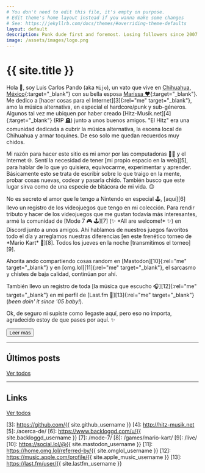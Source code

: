 ```yaml
---
# You don't need to edit this file, it's empty on purpose.
# Edit theme's home layout instead if you wanna make some changes
# See: https://jekyllrb.com/docs/themes/#overriding-theme-defaults
layout: default
description: Punk dude first and foremost. Losing followers since 2007.
image: /assets/images/logo.png
---
```


<h1 class="text-center">{{ site.title }}</h1>

<span class="first-letter">H</span>ola 👋, soy Luis Carlos Pando (aka `Mijo`), un vato que vive en [Chihuahua, México][1]{:target="_blank"} con su bella esposa [Marissa ❤️][2]{:target="_blank"}. Me dedico a [hacer cosas para el Internet][3]{:rel="me" target="_blank"}, amo la música alternativa, en especial el hardcore/punk y sub-géneros. Algunos tal vez me ubiquen por haber creado [Hitz-Musik.net][4]{:target="_blank"} (RIP 🪦) junto a unos buenos amigos. "El Hitz" era una comunidad dedicada a cubrir la música alternativa, la escena local de Chihuahua y armar toquines. De eso solo me quedan recuerdos muy chidos.

Mi razón para hacer este sitio es mi amor por las computadoras 👨‍💻 y el Internet 🌐. Sentí la necesidad de tener [mi propio espacio en la web][5], para hablar de lo que yo quisiera, equivocarme, experimentar y aprender. Básicamente esto se trata de escribir sobre lo que traigo en la mente, probar cosas nuevas, codear y pasarla chido. También busco que este lugar sirva como de una especie de bitácora de mi vida. 😌

<div class="collapse" id="collapseIntro">
No es secreto el amor que le tengo a Nintendo en especial 🕹️, [aquí][6] llevo un registro de los videojuegos que tengo en mi colección. Para rendir tributo y hacer de los videojuegos que me gustan todavía más interesantes, armé la comunidad de [Mode 7 🎮 🕹️][7] (✨ *All are welcome!* ✨) en Discord junto a unos amigos. Ahí hablamos de nuestros juegos favoritos todo el día y arreglamos nuestras diferencias [en este frenético torneo de *Mario Kart* 🏁][8]. Todos los jueves en la noche [transmitimos el torneo][9].

Ahorita ando compartiendo cosas random en [Mastodon][10]{:rel="me" target="_blank"} y en [omg.lol][11]{:rel="me" target="_blank"}, el sarcasmo y chistes de baja calidad, continúan por ahí.

También llevo un registro de toda [la música que escucho 🎧][12]{:rel="me" target="_blank"} en mi perfil de [Last.fm 🎵][13]{:rel="me" target="_blank"} (*been doin' it since '05 baby!*).

Ok, de seguro ni supiste como llegaste aquí, pero eso no importa, agradecido estoy de que pases por aquí. ✨
</div>

<button id="btn-read-more" class="btn btn-primary collapsed" data-toggle="collapse" href="#collapseIntro" role="button" aria-expanded="false" aria-controls="collapseIntro">
    <i class="fa-solid fa-plus"></i> Leer más
</button>

---

<h2>Últimos posts</h2>

<ul id="latest-posts"></ul>

<a class="btn btn-primary" href="https://blog.{{ site.domain }}/">
    <i class="fa-solid fa-comment"></i> Ver todos
</a>

---

<h2>Links</h2>

<ul id="bookmarks"></ul>

<a class="btn btn-primary" href="https://{{ site.domain }}/links/">
    <i class="fa-solid fa-link"></i> Ver todos
</a>

[1]: https://es.wikipedia.org/wiki/Chihuahua_(Chihuahua)
[2]: https://www.instagram.com/primitivegirl
[3]: https://github.com/{{ site.github_username }}
[4]: http://hitz-musik.net
[5]: /acerca-de/
[6]: https://www.backloggd.com/u/{{ site.backloggd_username }}
[7]: /mode-7/
[8]: /games/mario-kart/
[9]: /live/
[10]: https://social.lol/@{{ site.mastodon_username }}
[11]: https://home.omg.lol/referred-by/{{ site.omglol_username }}
[12]: https://music.apple.com/profile/{{ site.apple_music_username }}
[13]: https://last.fm/user/{{ site.lastfm_username }}
